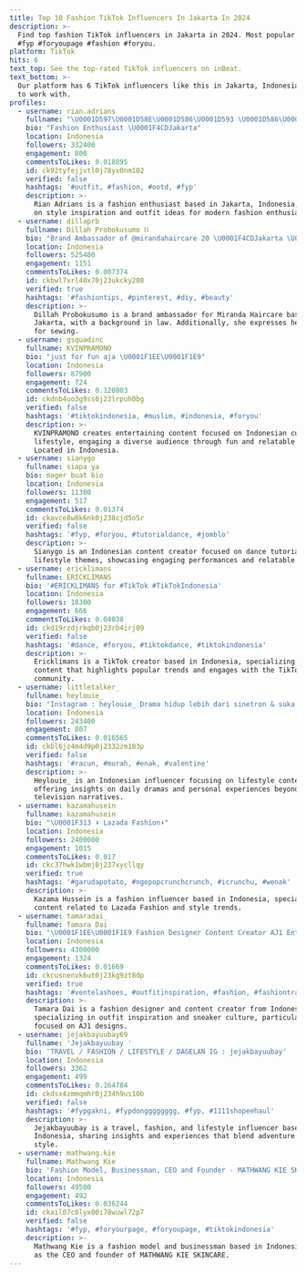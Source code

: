 ```yaml
---
title: Top 10 Fashion TikTok Influencers In Jakarta In 2024
description: >-
  Find top fashion TikTok influencers in Jakarta in 2024. Most popular hashtags:
  #fyp #foryoupage #fashion #foryou.
platform: TikTok
hits: 6
text_top: See the top-rated TikTok influencers on inBeat.
text_bottom: >-
  Our platform has 6 TikTok influencers like this in Jakarta, Indonesia for you
  to work with.
profiles:
  - username: rian.adrians
    fullname: "\U0001D597\U0001D58E\U0001D586\U0001D593 \U0001D586\U0001D589\U0001D597\U0001D58E\U0001D586\U0001D593\U0001D598♟"
    bio: "Fashion Enthusiast \U0001F4CDJakarta"
    location: Indonesia
    followers: 332400
    engagement: 800
    commentsToLikes: 0.018895
    id: ck92tyfejjvtl0j78yx0nm102
    verified: false
    hashtags: '#outfit, #fashion, #ootd, #fyp'
    description: >-
      Rian Adrians is a fashion enthusiast based in Jakarta, Indonesia, focusing
      on style inspiration and outfit ideas for modern fashion enthusiasts.
  - username: dillaprb
    fullname: Dillah Probokusumo ⛓
    bio: "Brand Ambassador of @mirandahaircare 20 \U0001F4CDJakarta \U0001F393Law Faculty I enjoy sewing"
    location: Indonesia
    followers: 525400
    engagement: 1151
    commentsToLikes: 0.007374
    id: ckbwl7xrl40x70j23ukcky208
    verified: true
    hashtags: '#fashiontips, #pinterest, #diy, #beauty'
    description: >-
      Dillah Probokusumo is a brand ambassador for Miranda Haircare based in
      Jakarta, with a background in law. Additionally, she expresses her passion
      for sewing.
  - username: gsquadinc
    fullname: KVINPRAMONO
    bio: "just for fun aja \U0001F1EE\U0001F1E9"
    location: Indonesia
    followers: 87900
    engagement: 724
    commentsToLikes: 0.120803
    id: ckdnb4uo3g9ss0j23lrpuh0bg
    verified: false
    hashtags: '#tiktokindonesia, #muslim, #indonesia, #foryou'
    description: >-
      KVINPRAMONO creates entertaining content focused on Indonesian culture and
      lifestyle, engaging a diverse audience through fun and relatable posts.
      Located in Indonesia.
  - username: sianygo
    fullname: siapa ya
    bio: mager buat bio
    location: Indonesia
    followers: 11300
    engagement: 517
    commentsToLikes: 0.01374
    id: ckavce8w8k6nk0j238cjd5o5r
    verified: false
    hashtags: '#fyp, #foryou, #tutorialdance, #jomblo'
    description: >-
      Sianygo is an Indonesian content creator focused on dance tutorials and
      lifestyle themes, showcasing engaging performances and relatable content.
  - username: ericklimans
    fullname: ERICKLIMANS
    bio: '#ERICKLIMANS for #TikTok #TikTokIndonesia'
    location: Indonesia
    followers: 18300
    engagement: 666
    commentsToLikes: 0.04038
    id: ckd19rzdjrkqb0j23rb4irj09
    verified: false
    hashtags: '#dance, #foryou, #tiktokdance, #tiktokindonesia'
    description: >-
      Ericklimans is a TikTok creator based in Indonesia, specializing in dance
      content that highlights popular trends and engages with the TikTok
      community.
  - username: littletalker_
    fullname: heylouie_
    bio: "Instagram : heylouie_ Drama hidup lebih dari sinetron & suka ngeracunin orang \U0001F33C"
    location: Indonesia
    followers: 243400
    engagement: 807
    commentsToLikes: 0.016565
    id: ckbl6jz4m4d9p0j2332zm183p
    verified: false
    hashtags: '#racun, #murah, #enak, #valentine'
    description: >-
      Heylouie_ is an Indonesian influencer focusing on lifestyle content,
      offering insights on daily dramas and personal experiences beyond typical
      television narratives.
  - username: kazamahusein
    fullname: kazamahusein
    bio: "\U0001F313 ⬇️ Lazada Fashion⬇️"
    location: Indonesia
    followers: 2400000
    engagement: 1015
    commentsToLikes: 0.017
    id: ckc37hwk1wbmj0j237xycllqy
    verified: true
    hashtags: '#garudapotato, #ngepopcrunchcrunch, #icrunchu, #wenak'
    description: >-
      Kazama Hussein is a fashion influencer based in Indonesia, specializing in
      content related to Lazada Fashion and style trends.
  - username: tamaradai_
    fullname: Tamara Dai
    bio: "\U0001F1EE\U0001F1E9 Fashion Designer Content Creator AJ1 Enthusiast"
    location: Indonesia
    followers: 4300000
    engagement: 1324
    commentsToLikes: 0.01669
    id: ckcusnenvk6ut0j23kg9zt8dp
    verified: true
    hashtags: '#ventelashoes, #outfitinspiration, #fashion, #fashiontransition'
    description: >-
      Tamara Dai is a fashion designer and content creator from Indonesia,
      specializing in outfit inspiration and sneaker culture, particularly
      focused on AJ1 designs.
  - username: jejakbayuubay69
    fullname: 'Jejakbayuubay '
    bio: 'TRAVEL / FASHION / LIFESTYLE / DAGELAN IG : jejakbayuubay'
    location: Indonesia
    followers: 3362
    engagement: 499
    commentsToLikes: 0.164784
    id: ckdsx4zmmqmhr0j234h9us10b
    verified: false
    hashtags: '#fypgakni, #fypdongggggggg, #fyp, #1111shopeehaul'
    description: >-
      Jejakbayuubay is a travel, fashion, and lifestyle influencer based in
      Indonesia, sharing insights and experiences that blend adventure with
      style.
  - username: mathwang.kie
    fullname: Mathwang Kie
    bio: 'Fashion Model, Businessman, CEO and Founder - MATHWANG KIE SKINCARE'
    location: Indonesia
    followers: 49500
    engagement: 492
    commentsToLikes: 0.036244
    id: ckail07c0lyx00i78wuwl72p7
    verified: false
    hashtags: '#fyp, #foryourpage, #foryoupage, #tiktokindonesia'
    description: >-
      Mathwang Kie is a fashion model and businessman based in Indonesia, known
      as the CEO and founder of MATHWANG KIE SKINCARE.
---
```


